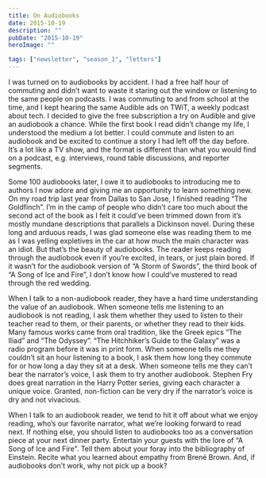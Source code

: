 ```yaml
---
title: On Audiobooks
date: 2015-10-19
description: ""
pubDate: "2015-10-19"
heroImage: ""

tags: ["newsletter", "season_1", "letters"]
---
```




I was turned on to audiobooks by accident. I had a free half hour of commuting and didn’t want to waste it staring out the window or listening to the same people on podcasts. I was commuting to and from school at the time, and I kept hearing the same Audible ads on TWiT, a weekly podcast about tech. I decided to give the free subscription a try on Audible and give an audiobook a chance. While the first book I read didn’t change my life, I understood the medium a lot better. I could commute and listen to an audiobook and be excited to continue a story I had left off the day before. It’s a lot like a TV show, and the format is different than what you would find on a podcast, e.g. interviews, round table discussions, and reporter segments.

Some 100 audiobooks later, I owe it to audiobooks to introducing me to authors I now adore and giving me an opportunity to learn something new. On my road trip last year from Dallas to San Jose, I finished reading “The Goldfinch”. I’m in the camp of people who didn’t care too much about the second act of the book as I felt it could’ve been trimmed down from it’s mostly mundane descriptions that parallels a Dickinson novel. During these long and arduous reads, I was glad someone else was reading them to me as I was yelling expletives in the car at how much the main character was an idiot. But that’s the beauty of audiobooks. The reader keeps reading through the audiobook even if you’re excited, in tears, or just plain bored. If it wasn’t for the audiobook version of “A Storm of Swords”, the third book of “A Song of Ice and Fire”, I don’t know how I could’ve mustered to read through the red wedding.

When I talk to a non-audiobook reader, they have a hard time understanding the value of an audiobook. When someone tells me listening to an audiobook is not reading, I ask them whether they used to listen to their teacher read to them, or their parents, or whether they read to their kids. Many famous works came from oral tradition, like the Greek epics “The Iliad” and “The Odyssey”. “The Hitchhiker’s Guide to the Galaxy” was a radio program before it was in print form. When someone tells me they couldn’t sit an hour listening to a book, I ask them how long they commute for or how long a day they sit at a desk. When someone tells me they can’t bear the narrator’s voice, I ask them to try another audiobook. Stephen Fry does great narration in the Harry Potter series, giving each character a unique voice. Granted, non-fiction can be very dry if the narrator’s voice is dry and not vivacious.

When I talk to an audiobook reader, we tend to hit it off about what we enjoy reading, who’s our favorite narrator, what we’re looking forward to read next. If nothing else, you should listen to audiobooks too as a conversation piece at your next dinner party. Entertain your guests with the lore of “A Song of Ice and Fire". Tell them about your foray into the bibliography of Einstein. Recite what you learned about empathy from Brené Brown. And, if audiobooks don’t work, why not pick up a book?
